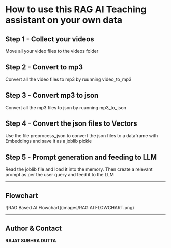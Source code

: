# How to use this RAG AI Teaching assistant on your own data
## Step 1 - Collect your videos
Move all your video files to the videos folder

## Step 2 - Convert to mp3
Convert all the video files to mp3 by ruunning video_to_mp3

## Step 3 - Convert mp3 to json 
Convert all the mp3 files to json by ruunning mp3_to_json

## Step 4 - Convert the json files to Vectors
Use the file preprocess_json to convert the json files to a dataframe with Embeddings and save it as a joblib pickle

## Step 5 - Prompt generation and feeding to LLM

Read the joblib file and load it into the memory. Then create a relevant prompt as per the user query and feed it to the LLM

----------------------------------------------------------------

<h2><a id = "flowchart"></a>Flowchart</h2>
![RAG Based AI Flowchart](images/RAG AI FLOWCHART.png)

----------------------------------------------------------------

<h2><a id = "author--contact"></a>Author & Contact</h2>

**RAJAT SUBHRA DUTTA**




